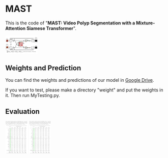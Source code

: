 # MAST

This is the code of "**MAST: Video Polyp Segmentation with a Mixture-Attention Siamese Transformer**".

<img src="imgs/model_structure.jpg" alt="model_structure" style="zoom:10%;" />

## Weights and Prediction

You can find the weights and predictions of our model in [Google Drive](https://drive.google.com/drive/folders/101fumxq6i72edyUBCFBqnpGvj739TUDg?usp=sharing).

If you want to test, please make a directory "weight" and put the weights in it. Then run MyTesting.py.

## Evaluation

<img src="imgs/SUN-SEG-Easy.png" alt="SUN-SEG-Easy" style="zoom:10%;" />

<img src="imgs/SUN-SEG-Hard.png" alt="SUN-SEG-Hard" style="zoom:10%;" />
